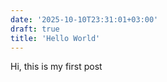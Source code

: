 ```yaml
---
date: '2025-10-10T23:31:01+03:00'
draft: true
title: 'Hello World'
---
```


Hi, this is my first post